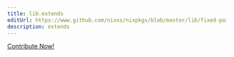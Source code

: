 ```yaml
---
title: lib.extends
editUrl: https://www.github.com/nixos/nixpkgs/blob/master/lib/fixed-points.nix#L99C13
description: extends
---
```


<a href="https://www.github.com/nixos/nixpkgs/blob/master/lib/fixed-points.nix#L99C13">Contribute Now!</a>
